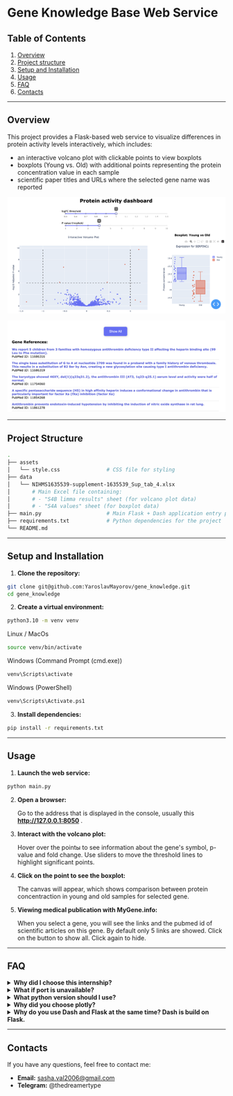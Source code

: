 # Gene Knowledge Base Web Service

## Table of Contents

1. [Overview](#overview)  
2. [Project structure](#project-structure)
3. [Setup and Installation](#setup-and-installation)
4. [Usage](#usage)
5. [FAQ](#faq)
6. [Contacts](#contacts)

---

## Overview

This project provides a Flask-based web service to visualize differences in protein activity levels interactively, which includes:

   - an interactive volcano plot with clickable points to view boxplots
   - boxplots (Young vs. Old) with additional points representing the protein concentration value in each sample
   - scientific paper titles and URLs where the selected gene name was reported


![](image/volcanoplot_boxplot.png)

![](image/pubmed_references.png)

---

## Project Structure

```bash
.
├── assets
│   └── style.css               # CSS file for styling
├── data
│   └── NIHMS1635539-supplement-1635539_Sup_tab_4.xlsx  
│       # Main Excel file containing:
│       # - "S4B limma results" sheet (for volcano plot data)
│       # - "S4A values" sheet (for boxplot data)
├── main.py                     # Main Flask + Dash application entry point
├── requirements.txt            # Python dependencies for the project
└── README.md
```

---

## Setup and Installation

1. **Clone the repository:**
```bash
git clone git@github.com:YaroslavMayorov/gene_knowledge.git
cd gene_knowledge
```

2. **Create a virtual environment:**
```bash
python3.10 -m venv venv
```

Linux / MacOs

```bash
source venv/bin/activate
```

Windows (Command Prompt (cmd.exe))

```bash
venv\Scripts\activate
```

Windows (PowerShell)

```bash
venv\Scripts\Activate.ps1
```

3. **Install dependencies:**
```bash
pip install -r requirements.txt
```

---

## Usage

1. **Launch the web service:**
```bash
python main.py
```

2. **Open a browser:**

   Go to the address that is displayed in the console, usually this **http://127.0.0.1:8050** .

3. **Interact with the volcano plot:**

   Hover over the pointы to see information about the gene's symbol, p-value and fold change. Use sliders to move the threshold lines to highlight significant points.

4. **Click on the point to see the boxplot:**

   The canvas will appear, which shows comparison between protein concentraction in young and old samples for selected gene. 

5. **Viewing medical publication with MyGene.info:**

   When you select a gene, you will see the links and the pubmed id of scientific articles on this gene. By default only 5 links are showed. Click on the button to show all. Click again to hide.

---

## FAQ

<details>
<summary><strong> Why did I choose this internship?</strong></summary>

I studied in a biology-focused class, so I have a strong background in biology. I am especially interested in aging and ways to combat age-related diseases. I have long wanted to work in bioinformatics, and this internship is a great opportunity for me.

For about two years, I have been working with Flask, developing various web applications, from simple projects to multi-page websites. You can see one of my projects here: [arthouserooms.pythonanywhere.com](https://arthouserooms.pythonanywhere.com/).

I also completed a data analysis course from Tinkoff and a machine learning specialization from Yandex, which gave me valuable experience working with pandas and matplotlib. In addition, I prepared for the DANO Olympiad in data analysis, so I have a solid understanding of statistics, data processing, and interpretation.

I really want to join your team, because this topic is really close to me. I am ready to learn new things and help develop a useful tool for biological data research. I would be grateful for the opportunity to be part of this project!
</details>

<details>
<summary><strong> What if port is unavailable?</strong></summary>

   By default server is on port 8050. Change the port in `main.py` (line 380):
   ```bash
   app.run_server(port=free_port)
   ```
</details>

<details>
<summary><strong> What python version should I use? </strong></summary>

   Python 3.10 is recommended. Earlier versions may work but could introduce compatibility issues.
</details>

<details>
<summary><strong> Why did you choose plotly? </strong></summary>

   - Support interactive graphics
  
   - Clear documentation – lots of examples, easy to understand.
  
   - Dash compatibility – allows you to create full-fledged web pages using lists directly in Python.
  
   - Simply graphs created by few lines, but deep customization is available too.
</details>

<details>
<summary><strong> Why do you use Dash and Flask at the same time? Dash is build on Flask. </strong></summary>

   Dash is built on Flask, but by default, it creates its own Flask instance internally. The Flask instance is needed to integrate the Dash application into a larger Flask app. This is important when working on real projects.
</details>

---

## Contacts 

If you have any questions, feel free to contact me:  

- **Email:** sasha.val2006@gmail.com
- **Telegram:** @thedreamertype


